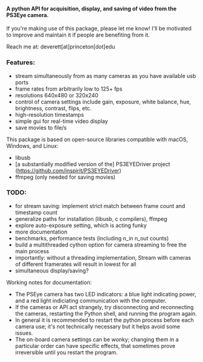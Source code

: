 #### A python API for acquisition, display, and saving of video from the PS3Eye camera.
If you're making use of this package, please let me know! 
I'll be motivated to improve and maintain it if people are benefiting from it.

Reach me at: deverett[at]princeton[dot]edu

### Features:
  * stream simultaneously from as many cameras as you have available usb ports
  * frame rates from arbitrarily low to 125+ fps  
  * resolutions 640x480 or 320x240  
  * control of camera settings include gain, exposure, white balance, hue, brightness, contrast, flips, etc.
  * high-resolution timestamps  
  * simple gui for real-time video display 
  * save movies to file/s

This package is based on open-source libraries compatible with macOS, Windows, and Linux:
  * libusb
  * [a substantially modified version of the] PS3EYEDriver project (https://github.com/inspirit/PS3EYEDriver)
  * ffmpeg (only needed for saving movies)

### TODO:
  * for stream saving: implement strict match between frame count and timestamp count
  * generalize paths for installation (libusb, c compilers), ffmpeg
  * explore auto-exposure setting, which is acting funky
  * more documentation
  * benchmarks, performance tests (including n_in n_out counts)
  * build a multithreaded cython option for camera streaming to free the main process
  * importantly: without a threading implementation, Stream with cameras of different framerates will result in lowest for all
  * simultaneous display/saving?

Working notes for documentation:
  * The PSEye camera has two LED indicators: a blue light indicating power, and a red light indiciating communication with the computer.
  * If the cameras or API act strangely, try disconnecting and reconnecting the cameras, restarting the Python shell, and running the program again.
  * In general it is recommended to restart the python process before each camera use; it's not technically necessary but it helps avoid some issues.
  * The on-board camera settings can be wonky; changing them in a particular order can have specific effects, that sometimes prove irreversible until you restart the program.
